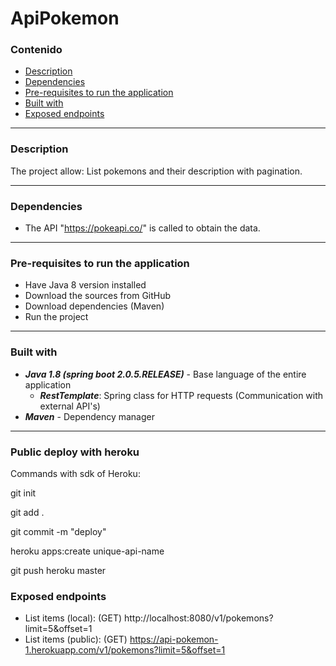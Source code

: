 ﻿# ApiPokemon

### Contenido
- [Description](#description) 
- [Dependencies](#dependencies) 
- [Pre-requisites to run the application](#prerequisitestoruntheapplication) 
- [Built with](#builtwith) 
- [Exposed endpoints](#exposedendpoints) 

----------
<div id='description'/>

### Description
The project allow:
List pokemons and their description with pagination.

----------
<div id='dependencies'/>

### Dependencies
- The API "https://pokeapi.co/" is called to obtain the data.

----------
<div id='prerequisitestoruntheapplication'/>

### Pre-requisites to run the application
- Have Java 8 version installed
- Download the sources from GitHub
- Download dependencies (Maven)
- Run the project

----------
<div id='builtwith'/>

### Built with
* ***Java 1.8 (spring boot 2.0.5.RELEASE)*** - Base language of the entire application
	* ***RestTemplate***: Spring class for HTTP requests (Communication with external API's)
* ***Maven*** - Dependency manager

----------
<div id='exposedendpoints'/>

### Public deploy with heroku
Commands with sdk of Heroku:

git init

git add .

git commit -m "deploy"

heroku apps:create unique-api-name

git push heroku master

### Exposed endpoints

- List items (local): (GET) http://localhost:8080/v1/pokemons?limit=5&offset=1
- List items (public): (GET) https://api-pokemon-1.herokuapp.com/v1/pokemons?limit=5&offset=1

